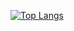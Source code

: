 [![Top Langs](https://github-readme-stats.vercel.app/api/top-langs/?username=judemdonahue&layout=compact&theme=react)](https://github.com/judemdonahue/github-readme-stats)
